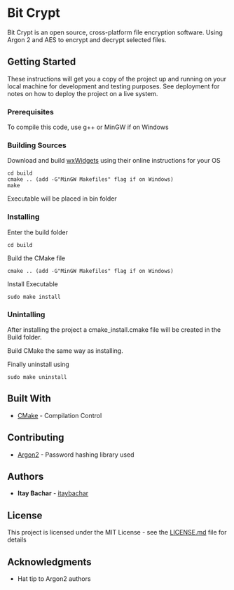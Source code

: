 # Bit Crypt

Bit Crypt is an open source, cross-platform file encryption software. Using Argon 2 and AES to encrypt and decrypt selected files.

## Getting Started

These instructions will get you a copy of the project up and running on your local machine for development and testing purposes. See deployment for notes on how to deploy the project on a live system.

### Prerequisites

To compile this code, use g++ or MinGW if on Windows

### Building Sources

Download and build [wxWidgets](https://www.wxwidgets.org/downloads/) using their online instructions for your OS

```
cd build
cmake .. (add -G"MinGW Makefiles" flag if on Windows)
make
```
Executable will be placed in bin folder

### Installing


Enter the build folder

```
cd build
```

Build the CMake file

```
cmake .. (add -G"MinGW Makefiles" flag if on Windows)
```

Install Executable

```
sudo make install
```

### Unintalling

After installing the project a cmake_install.cmake file will be created in the Build folder.

Build CMake the same way as installing.

Finally uninstall using

```
sudo make uninstall
```

## Built With

* [CMake](http://www.cmake.org) - Compilation Control

## Contributing

* [Argon2](https://github.com/p-h-c/phc-winner-argon2) - Password hashing library used

## Authors

* **Itay Bachar** - [itaybachar](https://github.com/itaybachar)

## License

This project is licensed under the MIT License - see the [LICENSE.md](LICENSE.md) file for details

## Acknowledgments

* Hat tip to Argon2 authors

